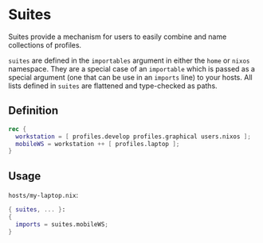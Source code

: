 # Suites
Suites provide a mechanism for users to easily combine and name collections of
profiles.

`suites` are defined in the `importables` argument in either the `home` or `nixos`
namespace. They are a special case of an `importable` which is passed as a special
argument (one that can be use in an `imports` line) to your hosts. All lists defined
in `suites` are flattened and type-checked as paths.

## Definition
```nix
rec {
  workstation = [ profiles.develop profiles.graphical users.nixos ];
  mobileWS = workstation ++ [ profiles.laptop ];
}
```

## Usage
`hosts/my-laptop.nix`:
```nix
{ suites, ... }:
{
  imports = suites.mobileWS;
}
```
